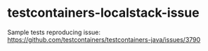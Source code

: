 # testcontainers-localstack-issue

Sample tests reproducing issue: https://github.com/testcontainers/testcontainers-java/issues/3790
